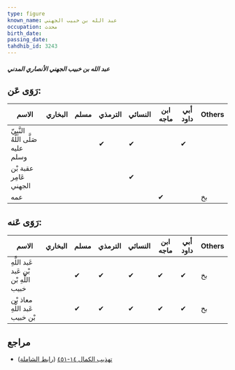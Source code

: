 ```yaml
---
type: figure
known_name: عبد الله بن خبيب الجهني
occupation: محدث
birth_date:
passing_date:
tahdhib_id: 3243
---
```

##### عبد الله بن خبيب الجهني الأنصاري المدني

## رَوَى عَن:
| الاسم                              | البخاري | مسلم | الترمذي | النسائي | ابن ماجه | أبي داود | Others |
| ---------------------------------- | ------- | ---- | ------- | ------- | -------- | -------- | ------ |
| النَّبِيّ صَلَّى اللَّهُ عليه وسلم |         |      | ✔       | ✔       |          | ✔        |        |
| عقبة بْن عَامِر الجهني             |         |      |         | ✔       |          |          |        |
| عمه                                |         |      |         |         | ✔        |          | بخ     |
## رَوَى عَنه:
| الاسم                                   | البخاري | مسلم | الترمذي | النسائي | ابن ماجه | أبي داود | Others |
| --------------------------------------- | ------- | ---- | ------- | ------- | -------- | -------- | ------ |
| عَبد اللَّهِ بْنِ عَبد اللَّهِ بْن خبيب |         | ✔    | ✔       | ✔       | ✔        | ✔        | بخ     |
| معاذ بْن عَبد اللَّهِ بْن خبيب          |         | ✔    | ✔       | ✔       | ✔        | ✔        | بخ     |
## مراجع
- [تهذيب الكمال ١٤-٤٥١](obsidian://open?vault=Tahdhib-al-Kamal&file=Figures/٣٢٤٣-عبد%20الله%20بن%20خبيب%20الجهني%20الأنصاري%20المدني) ([رابط الشاملة](https://shamela.ws/book/3722/7379))